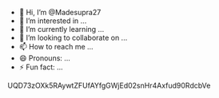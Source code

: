 - 👋 Hi, I’m @Madesupra27
- 👀 I’m interested in ...
- 🌱 I’m currently learning ...
- 💞️ I’m looking to collaborate on ...
- 📫 How to reach me ...
- 😄 Pronouns: ...
- ⚡ Fun fact: ...

<!---
Madesupra27/Madesupra27 is a ✨ special ✨ repository because its `README.md` (this file) appears on your GitHub profile.
You can click the Preview link to take a look at your changes.
--->
UQD73zOXk5RAywtZFUfAYfgGWjEd02snHr4Axfud90RdcbVe